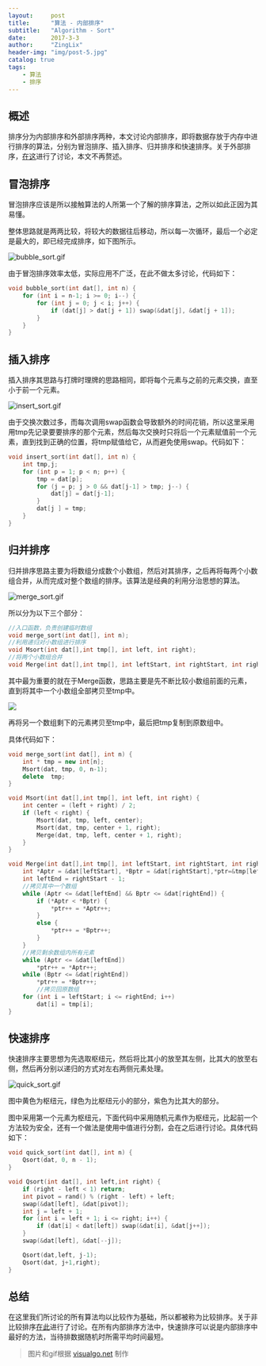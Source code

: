 ```yaml
---
layout:     post
title:      "算法 - 内部排序"
subtitle:   "Algorithm - Sort"
date:       2017-3-3
author:     "ZingLix"
header-img: "img/post-5.jpg"
catalog: true
tags:
    - 算法
    - 排序
---
```


## 概述

排序分为内部排序和外部排序两种，本文讨论内部排序，即将数据存放于内存中进行排序的算法，分别为冒泡排序、插入排序、归并排序和快速排序。关于外部排序，[在这](/2017/05/08/External-Sort/)进行了讨论，本文不再赘述。

## 冒泡排序

冒泡排序应该是所以接触算法的人所第一个了解的排序算法，之所以如此正因为其易懂。

整体思路就是两两比较，将较大的数据往后移动，所以每一次循环，最后一个必定是最大的，即已经完成排序，如下图所示。

![bubble_sort.gif](/img/in-post/Sort/58c55b63520ba.gif)

由于冒泡排序效率太低，实际应用不广泛，在此不做太多讨论，代码如下：

``` cpp
void bubble_sort(int dat[], int n) {
    for (int i = n-1; i >= 0; i--) {
        for (int j = 0; j < i; j++) {
            if (dat[j] > dat[j + 1]) swap(&dat[j], &dat[j + 1]);
        }
    }
}
```

## 插入排序

插入排序其思路与打牌时理牌的思路相同，即将每个元素与之前的元素交换，直至小于前一个元素。

![insert_sort.gif](/img/in-post/Sort/58c55d4b3efc7.gif)

由于交换次数过多，而每次调用swap函数会导致额外的时间花销，所以这里采用用tmp先记录要要排序的那个元素，然后每次交换时只将后一个元素赋值前一个元素，直到找到正确的位置，将tmp赋值给它，从而避免使用swap。代码如下：

``` cpp
void insert_sort(int dat[], int n) {
    int tmp,j;
    for (int p = 1; p < n; p++) {
        tmp = dat[p];
        for (j = p; j > 0 && dat[j-1] > tmp; j--) {
            dat[j] = dat[j-1];
        }
        dat[j ] = tmp;
    }
}
```

## 归并排序

归并排序思路主要为将数组分成数个小数组，然后对其排序，之后再将每两个小数组合并，从而完成对整个数组的排序。该算法是经典的利用分治思想的算法。

![merge_sort.gif](/img/in-post/Sort/58c55ff95099a.gif)

所以分为以下三个部分：

``` cpp
//入口函数，负责创建临时数组
void merge_sort(int dat[], int n);
//利用递归对小数组进行排序
void Msort(int dat[],int tmp[], int left, int right);
//将两个小数组合并
void Merge(int dat[],int tmp[], int leftStart, int rightStart, int rightEnd);
```

其中最为重要的就在于Merge函数，思路主要是先不断比较小数组前面的元素，直到将其中一个小数组全部拷贝至tmp中。

![](/img/in-post/Sort/58c62e9d959db.png)

再将另一个数组剩下的元素拷贝至tmp中，最后把tmp复制到原数组中。

具体代码如下：
``` cpp
void merge_sort(int dat[], int n) {
    int * tmp = new int[n];
    Msort(dat, tmp, 0, n-1);
    delete  tmp;
}

void Msort(int dat[],int tmp[], int left, int right) {
    int center = (left + right) / 2;
    if (left < right) {
        Msort(dat, tmp, left, center);
        Msort(dat, tmp, center + 1, right);
        Merge(dat, tmp, left, center + 1, right);
    }
}

void Merge(int dat[],int tmp[], int leftStart, int rightStart, int rightEnd) {
    int *Aptr = &dat[leftStart], *Bptr = &dat[rightStart],*ptr=&tmp[leftStart];
    int leftEnd = rightStart - 1;
    //拷贝其中一个数组
    while (Aptr <= &dat[leftEnd] && Bptr <= &dat[rightEnd]) {
        if (*Aptr < *Bptr) {
            *ptr++ = *Aptr++;
        }
        else {
            *ptr++ = *Bptr++;
        }
    }
    //拷贝剩余数组内所有元素
    while (Aptr <= &dat[leftEnd])
        *ptr++ = *Aptr++;
    while (Bptr <= &dat[rightEnd])
        *ptr++ = *Bptr++;
        //拷贝回原数组
    for (int i = leftStart; i <= rightEnd; i++)
        dat[i] = tmp[i];
}
```

## 快速排序

快速排序主要思想为先选取枢纽元，然后将比其小的放至其左侧，比其大的放至右侧，然后再分别以递归的方式对左右两侧元素处理。

![quick_sort.gif](/img/in-post/Sort/58c6307ff1b11.gif)

图中黄色为枢纽元，绿色为比枢纽元小的部分，紫色为比其大的部分。

图中采用第一个元素为枢纽元，下面代码中采用随机元素作为枢纽元，比起前一个方法较为安全，还有一个做法是使用中值进行分割，会在之后进行讨论。具体代码如下：

``` cpp
void quick_sort(int dat[], int n) {
    Qsort(dat, 0, n - 1);
}

void Qsort(int dat[], int left,int right) {
    if (right - left < 1) return;
    int pivot = rand() % (right - left) + left;
    swap(&dat[left], &dat[pivot]);
    int j = left + 1;
    for (int i = left + 1; i <= right; i++) {
        if (dat[i] < dat[left]) swap(&dat[i], &dat[j++]);
    }
    swap(&dat[left], &dat[--j]);

    Qsort(dat,left, j-1);
    Qsort(dat, j+1,right);
}

```

## 总结

在这里我们所讨论的所有算法均以比较作为基础，所以都被称为比较排序。关于非比较排序[在此](/2017/05/08/External-Sort/)进行了讨论。在所有内部排序方法中，快速排序可以说是内部排序中最好的方法，当待排数据随机时所需平均时间最短。

> 图片和gif根据 [visualgo.net](https://visualgo.net/) 制作
